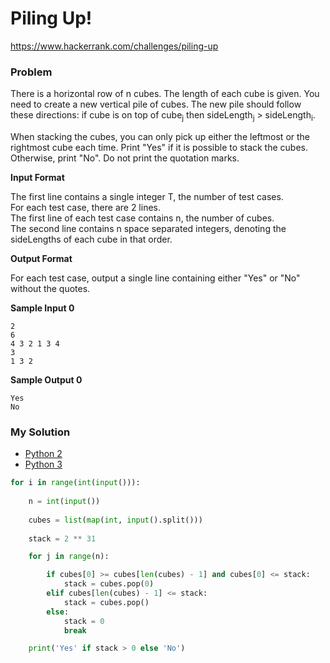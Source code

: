 # Piling Up!

https://www.hackerrank.com/challenges/piling-up

### Problem

There is a horizontal row of n cubes. 
The length of each cube is given. 
You need to create a new vertical pile of cubes. 
The new pile should follow these directions: if cube is on top of cube<sub>j</sub> then sideLength<sub>j</sub> > sideLength<sub>i</sub>.  

When stacking the cubes, you can only pick up either the leftmost or the rightmost cube each time. 
Print "Yes" if it is possible to stack the cubes. 
Otherwise, print "No". Do not print the quotation marks.

**Input Format**

The first line contains a single integer T, the number of test cases.  
For each test case, there are 2 lines.  
The first line of each test case contains n, the number of cubes.  
The second line contains n space separated integers, denoting the sideLengths of each cube in that order.

**Output Format**

For each test case, output a single line containing either "Yes" or "No" without the quotes.

**Sample Input 0**

```
2
6
4 3 2 1 3 4
3
1 3 2
```

**Sample Output 0**

```
Yes
No
```

### My Solution

- [Python 2](python2.py)
- [Python 3](python3.py)
```python
for i in range(int(input())):
    
    n = int(input())
    
    cubes = list(map(int, input().split()))
    
    stack = 2 ** 31

    for j in range(n):

        if cubes[0] >= cubes[len(cubes) - 1] and cubes[0] <= stack:
            stack = cubes.pop(0)
        elif cubes[len(cubes) - 1] <= stack:
            stack = cubes.pop()
        else:
            stack = 0
            break

    print('Yes' if stack > 0 else 'No')
````
